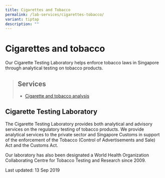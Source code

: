 ```yaml
---
title: Cigarettes and Tobacco
permalink: /lab-services/cigarettes-tobacco/
variant: tiptap
description: ""
---
```

<h1><strong>Cigarettes and tobacco</strong></h1><p>Our Cigarette Testing Laboratory helps enforce tobacco laws in Singapore through analytical testing on tobacco products.</p><blockquote><h2><strong>Services</strong></h2><ul data-tight="true" class="tight"><li><p><a href="https://www.hsa.gov.sg/about-us/applied-sciences/cigarettes-tobacco/analysis" rel="noopener noreferrer nofollow" target="_blank">Cigarette and tobacco analysis</a></p></li></ul></blockquote><h2><strong>Cigarette Testing Laboratory</strong></h2><p>The Cigarette Testing Laboratory provides both analytical and advisory services on the regulatory testing of tobacco products. We provide analytical services to the private sector and Singapore Customs in support of the enforcement of the Tobacco (Control of Advertisements and Sale) Act and the Customs Act.</p><p>Our laboratory has also been designated a World Health Organization Collaborating Centre for Tobacco Testing and Research since 2009.</p><p>Last updated: 13 Sep 2019</p>